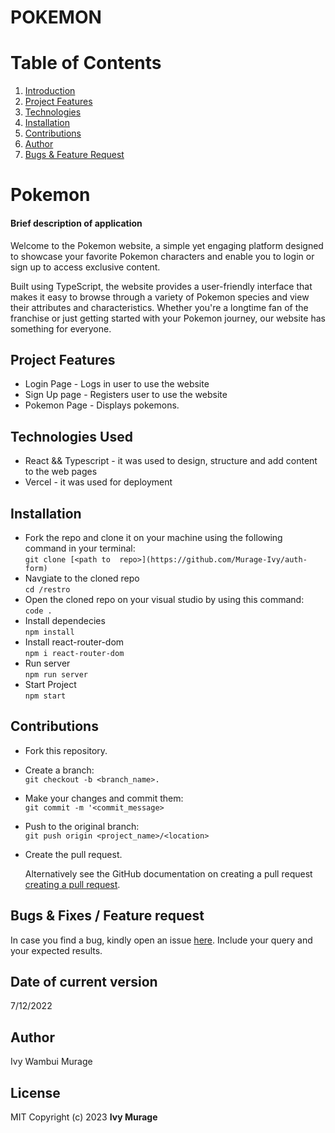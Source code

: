 
# POKEMON

# Table of Contents

1. [Introduction](#shamba-shape-up)
2. [Project Features](#project-features)
3. [Technologies](#technologies-used)
4. [Installation](#installation)
5. [Contributions](#contributions)
6. [Author](#author)
7. [Bugs & Feature Request](#bugs--fixes--feature-request)


# Pokemon
#### Brief description of application
Welcome to the Pokemon website, a simple yet engaging platform designed to showcase your favorite Pokemon characters and enable you to login or sign up to access exclusive content.

Built using TypeScript, the website provides a user-friendly interface that makes it easy to browse through a variety of Pokemon species and view their attributes and characteristics. Whether you're a longtime fan of the franchise or just getting started with your Pokemon journey, our website has something for everyone.



## Project Features
* Login Page - Logs in user to use the website
* Sign Up page - Registers user to use the website
* Pokemon  Page - Displays pokemons.




## Technologies Used
* React && Typescript - it was used to design, structure and add content to the web pages
* Vercel - it was used for deployment

## Installation
* Fork the repo and clone it on your machine using  the following command in your terminal:
  <br/> 
  `git clone [<path to  repo>](https://github.com/Murage-Ivy/auth-form)`
* Navgiate to the cloned repo
  <br/>
  `cd /restro` 
*  Open the cloned repo on your visual studio by using this command:
   <br/>
  ` code . `
*  Install dependecies
   <br/>
  `npm install`
* Install react-router-dom
  <br/>
  `npm i react-router-dom`
* Run server
  <br/>
  `npm run server`
* Start Project
  <br/>
  `npm start`


## Contributions
* Fork this repository.
* Create a branch: 
  <br/>
  `git checkout -b <branch_name>.`
* Make your changes and commit them: 
  <br/>
  `git commit -m '<commit_message>`
* Push to the original branch: 
  <br/>
  `git push origin <project_name>/<location>`
* Create the pull request.
 
  Alternatively see the GitHub documentation on creating a pull request 
[creating a pull request](https://docs.github.com/en/pull-requests/collaborating-with-pull-requests/proposing-changes-to-your-work-with-pull-requests/creating-a-pull-request).



## Bugs & Fixes / Feature request
In case you find a bug, kindly open an issue [here](https://github.com/Murage-Ivy/restro/issues/new). Include your query and your expected results.

## Date of current version 
7/12/2022


## Author
Ivy Wambui Murage

## License  
MIT
Copyright (c) 2023 **Ivy Murage**


  
